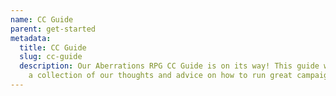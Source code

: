 ```yaml
---
name: CC Guide
parent: get-started
metadata:
  title: CC Guide
  slug: cc-guide
  description: Our Aberrations RPG CC Guide is on its way! This guide will contain
    a collection of our thoughts and advice on how to run great campaigns.
---
```

